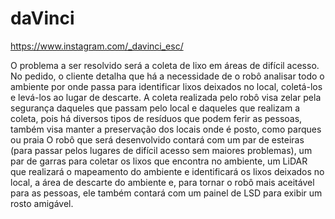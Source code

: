 # daVinci
https://www.instagram.com/_davinci_esc/


O problema a ser resolvido será a coleta de lixo em áreas de difícil acesso. No pedido, o cliente detalha que há a necessidade de o robô analisar todo o ambiente por onde passa para identificar lixos deixados no local, coletá-los e levá-los ao lugar de descarte. A coleta realizada pelo robô visa zelar pela segurança daqueles que passam pelo local e daqueles que realizam a coleta, pois há diversos tipos de resíduos que podem ferir as pessoas, também visa manter a preservação dos locais onde é posto, como parques ou praia
O robô que será desenvolvido contará com um par de esteiras (para passar pelos lugares de difícil acesso sem maiores problemas), um par de garras para coletar os lixos que encontra no ambiente, um LiDAR que realizará o mapeamento do ambiente e identificará os lixos deixados no local, a área de descarte do ambiente e, para tornar o robô mais aceitável para as pessoas, ele também contará com um painel de LSD para exibir um rosto amigável.
